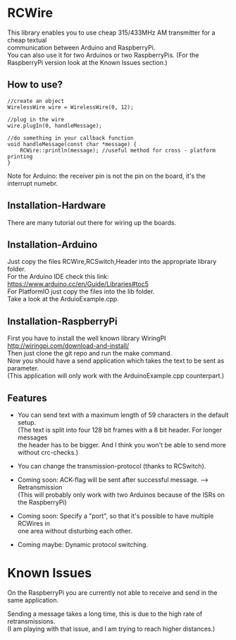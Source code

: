 # RCWire

This library enables you to use cheap 315/433MHz AM transmitter for a cheap textual  
communication between Arduino and RaspberryPi.  
You can also use it for two Arduinos or two RaspberryPis.
(For the RaspberryPi version look at the Known Issues section.)

## How to use?
```
//create an object
WirelessWire wire = WirelessWire(0, 12); 

//plug in the wire
wire.plugIn(0, handleMessage);

//do something in your callback function
void handleMessage(const char *message) {
    RCWire::println(message); //useful method for cross - platform printing
}
```
Note for Arduino: the receiver pin is not the pin on the board, it's the interrupt numebr.

## Installation-Hardware
There are many tutorial out there for wiring up the boards.

## Installation-Arduino
Just copy the files RCWire,RCSwitch,Header into the appropriate library folder.  
For the Arduino IDE check this link: <a>https://www.arduino.cc/en/Guide/Libraries#toc5</a>  
For PlatformIO just copy the files into the lib folder.  
Take a look at the ArduioExample.cpp.


## Installation-RaspberryPi
First you have to install the well known library WiringPI <a>http://wiringpi.com/download-and-install/</a>  
Then just clone the git repo and run the make command.  
Now you should have a send application which takes the text to be sent as parameter.  
(This application will only work with the ArduinoExample.cpp counterpart.)

## Features
* You can send text with a maximum length of 59 characters in the default setup.  
(The text is split into four 128 bit frames with a 8 bit header. For longer messages  
the header has to be bigger. And I think you won't be able to send more without crc-checks.) 

* You can change the transmission-protocol (thanks to RCSwitch).

* Coming soon: ACK-flag will be sent after successful message. --> Retransmission   
(This will probably only work with two Arduinos because of the ISRs on the RaspberryPi) 

* Coming soon: Specify a "port", so that it's possible to have multiple RCWires in  
one area without disturbing each other.

* Coming maybe: Dynamic protocol switching.

# Known Issues

On the RaspberryPi you are currently not able to receive and send in the same application.

Sending a message takes a long time, this is due to the high rate of retransmissions.  
(I am playing with that issue, and I am trying to reach higher distances.)









